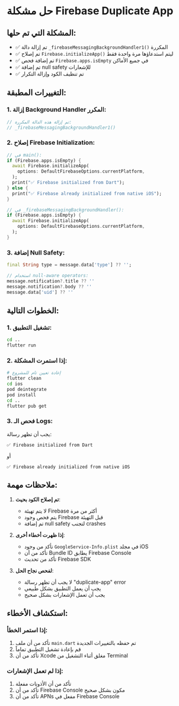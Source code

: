 # حل مشكلة Firebase Duplicate App

## المشكلة التي تم حلها:
- ✅ تم إزالة دالة `_firebaseMessagingBackgroundHandler1()` المكررة
- ✅ تم إصلاح `Firebase.initializeApp()` ليتم استدعاؤها مرة واحدة فقط
- ✅ تم إضافة فحص `Firebase.apps.isEmpty` في جميع الأماكن
- ✅ تم إضافة null safety للإشعارات
- ✅ تم تنظيف الكود وإزالة التكرار

## التغييرات المطبقة:

### 1. إزالة Background Handler المكرر:
```dart
// تم إزالة هذه الدالة المكررة:
// _firebaseMessagingBackgroundHandler1()
```

### 2. إصلاح Firebase Initialization:
```dart
// في main():
if (Firebase.apps.isEmpty) {
  await Firebase.initializeApp(
    options: DefaultFirebaseOptions.currentPlatform,
  );
  print("✅ Firebase initialized from Dart");
} else {
  print("✅ Firebase already initialized from native iOS");
}

// في _firebaseMessagingBackgroundHandler():
if (Firebase.apps.isEmpty) {
  await Firebase.initializeApp(
    options: DefaultFirebaseOptions.currentPlatform,
  );
}
```

### 3. إضافة Null Safety:
```dart
final String type = message.data['type'] ?? '';

// استخدام null-aware operators:
message.notification?.title ?? ''
message.notification?.body ?? ''
message.data['uid'] ?? ''
```

## الخطوات التالية:

### 1. تشغيل التطبيق:
```bash
cd ..
flutter run
```

### 2. إذا استمرت المشكلة:
```bash
# إعادة تعيين تام للمشروع
flutter clean
cd ios
pod deintegrate
pod install
cd ..
flutter pub get
```

### 3. فحص الـ Logs:
يجب أن تظهر رسالة:
```
✅ Firebase initialized from Dart
```
أو
```
✅ Firebase already initialized from native iOS
```

## ملاحظات مهمة:

1. **تم إصلاح الكود بحيث**:
   - لا يتم تهيئة Firebase أكثر من مرة
   - يتم فحص وجود Firebase قبل التهيئة
   - تم إضافة null safety لتجنب crashes

2. **إذا ظهرت أخطاء أخرى**:
   - تأكد من وجود `GoogleService-Info.plist` في مجلد iOS
   - تأكد من أن Bundle ID يطابق Firebase Console
   - تأكد من تحديث Firebase SDK

3. **لفحص نجاح الحل**:
   - لا يجب أن تظهر رسالة "duplicate-app" error
   - يجب أن يعمل التطبيق بشكل طبيعي
   - يجب أن تعمل الإشعارات بشكل صحيح

## استكشاف الأخطاء:

### إذا استمر الخطأ:
1. تأكد من أن ملف `main.dart` تم حفظه بالتغييرات الجديدة
2. قم بإعادة تشغيل التطبيق تماماً
3. تأكد من أن Xcode مغلق أثناء التشغيل من Terminal

### إذا لم تعمل الإشعارات:
1. تأكد من أن الأذونات مفعلة
2. تأكد من أن Firebase Console مكون بشكل صحيح
3. تأكد من أن APNs مفعل في Firebase Console 
